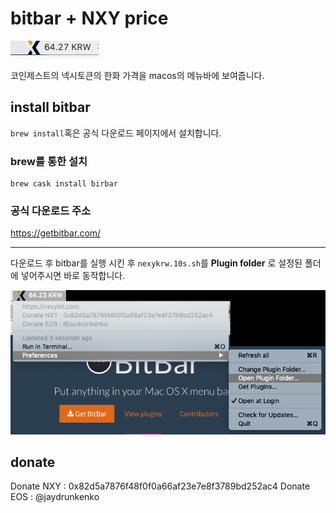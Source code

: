 bitbar + NXY price
============================================================

![](./image/bnr.png)

코인제스트의 넥시토큰의 한화 가격을 macos의 메뉴바에 보여줍니다.


## install bitbar 

`brew install`혹은 공식 다운로드 페이지에서 설치합니다.

### brew를 통한 설치

```
brew cask install birbar
```




### 공식 다운로드 주소

<https://getbitbar.com/> 


************************************************************


다운로드 후 bitbar를 실행 시킨 후 `nexykrw.10s.sh`를 **Plugin folder** 로 설정된 폴더에 넣어주시면 바로 동작합니다.

![](./image/description.png)


## donate

Donate NXY : 0x82d5a7876f48f0f0a66af23e7e8f3789bd252ac4
Donate EOS : @jaydrunkenko
